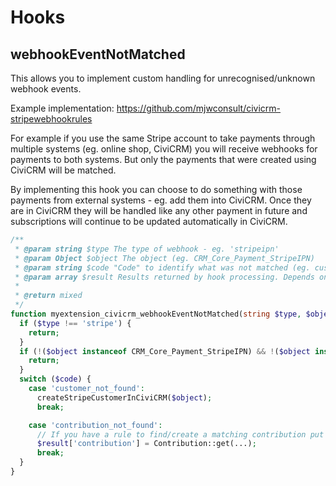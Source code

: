 # Hooks

## webhookEventNotMatched

This allows you to implement custom handling for unrecognised/unknown webhook events.

Example implementation: https://github.com/mjwconsult/civicrm-stripewebhookrules

For example if you use the same Stripe account to take payments through multiple systems
(eg. online shop, CiviCRM) you will receive webhooks for payments to both systems.
But only the payments that were created using CiviCRM will be matched.

By implementing this hook you can choose to do something with those payments from external
systems - eg. add them into CiviCRM. Once they are in CiviCRM they will be handled like any
other payment in future and subscriptions will continue to be updated automatically in CiviCRM.

```php
/**
 * @param string $type The type of webhook - eg. 'stripeipn'
 * @param Object $object The object (eg. CRM_Core_Payment_StripeIPN)
 * @param string $code "Code" to identify what was not matched (eg. customer_not_found)
 * @param array $result Results returned by hook processing. Depends on the type/code. Eg. for stripe.contribution_not_found return $result['contribution'] = "contribution array from API"
 *
 * @return mixed
 */
function myextension_civicrm_webhookEventNotMatched(string $type, $object, string $code = '', array &$result) {
  if ($type !== 'stripe') {
    return;
  }
  if (!($object instanceof CRM_Core_Payment_StripeIPN) && !($object instanceof \Civi\Stripe\Webhook\Events)) {
    return;
  }
  switch ($code) {
    case 'customer_not_found':
      createStripeCustomerInCiviCRM($object);
      break;

    case 'contribution_not_found':
      // If you have a rule to find/create a matching contribution put it in the result array:
      $result['contribution'] = Contribution::get(...);
      break;
  }
}
```
